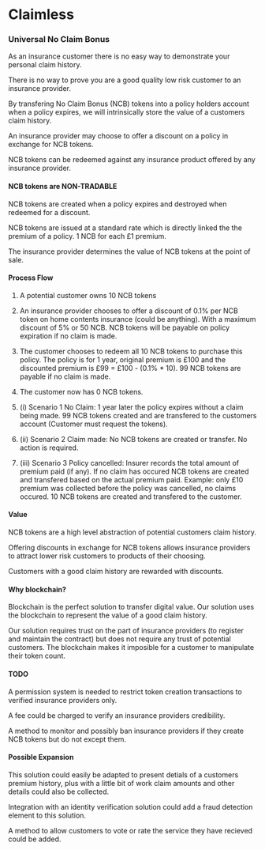 # Claimless
### Universal No Claim Bonus

As an insurance customer there is no easy way to demonstrate your personal claim history.

There is no way to prove you are a good quality low risk customer to an insurance provider.

By transfering No Claim Bonus (NCB) tokens into a policy holders account when a policy expires, we will intrinsically store the value of a customers claim history.

An insurance provider may choose to offer a discount on a policy in exchange for NCB tokens.

NCB tokens can be redeemed against any insurance product offered by any
insurance provider.

#### NCB tokens are NON-TRADABLE
NCB tokens are created when a policy expires and destroyed when redeemed for a discount.

NCB tokens are issued at a standard rate which is directly linked the the premium of a policy. 1 NCB for each £1 premium.

The insurance provider determines the value of NCB tokens at the point of sale.

#### Process Flow
1. A potential customer owns 10 NCB tokens

2. An insurance provider chooses to offer a discount of 0.1% per NCB token on home contents insurance (could be anything).  With a maximum discount of 5% or 50 NCB.  NCB tokens will be payable on policy expiration if no claim is made.

3. The customer chooses to redeem all 10 NCB tokens to purchase this policy.
The policy is for 1 year, original premium is £100 and the discounted premium is £99 = £100 - (0.1% * 10).
99 NCB tokens are payable if no claim is made.

4. The customer now has 0 NCB tokens.

5. (i) Scenario 1 No Claim: 1 year later the policy expires without a claim being made. 99 NCB tokens created and are transfered to the customers account (Customer must request the tokens).

5. (ii) Scenario 2 Claim made: No NCB tokens are created or transfer.  No action is required.

5. (iii) Scenario 3 Policy cancelled: Insurer records the total amount of premium paid (if any).  If no claim has occured NCB tokens are created and transfered based on the actual premium paid.  Example: only £10 premium was collected before the policy was cancelled, no claims occured.  10 NCB tokens are created and transfered to the customer.

#### Value
NCB tokens are a high level abstraction of potential customers claim history.  

Offering discounts in exchange for NCB tokens allows insurance providers to
attract lower risk customers to products of their choosing.

Customers with a good claim history are rewarded with discounts.

#### Why blockchain?
Blockchain is the perfect solution to transfer digital value.  Our solution
uses the blockchain to represent the value of a good claim history.

Our solution requires trust on the part of insurance providers (to register and
maintain the contract) but does not require any trust of potential customers.
The blockchain makes it imposible for a customer to manipulate their token
count.

#### TODO
A permission system is needed to restrict token creation transactions to
verified insurance providers only.

A fee could be charged to verify an insurance providers credibility.

A method to monitor and possibly ban insurance providers if they create NCB
tokens but do not except them.

#### Possible Expansion
This solution could easily be adapted to present detials of a customers premium
history, plus with a little bit of work claim amounts and other details could
also be collected.

Integration with an identity verification solution could add a fraud detection
element to this solution.

A method to allow customers to vote or rate the service they have recieved
could be added. 
